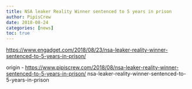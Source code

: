 ```yaml
---
title: NSA leaker Reality Winner sentenced to 5 years in prison
author: PipisCrew
date: 2018-08-24
categories: [news]
toc: true
---
```


https://www.engadget.com/2018/08/23/nsa-leaker-reality-winner-sentenced-to-5-years-in-prison/

origin - https://www.pipiscrew.com/2018/08/nsa-leaker-reality-winner-sentenced-to-5-years-in-prison/ nsa-leaker-reality-winner-sentenced-to-5-years-in-prison